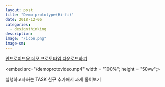 ```yaml
---
layout: post
title: "Demo prototype(Hi-fi)"
date: 2018-12-06
categories:
  - designthinking
description:
image: "/icon.png"
image-sm:
---
```


<a href="/demo.apk">안드로이드용 데모 프로토타입 다운로드하기</a>

<embed src="/demoprotovideo.mp4" width = "100%"; height = "50vw";>
<p> 실행하고자하는 TASK 친구 추가해서 과제 물어보기 </p>
